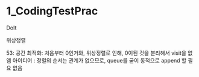 # 1_CodingTestPrac
DoIt

위상정렬

53: 
공간 최적화: 처음부터 0인거와, 위상정렬로 인해, 0이된 것을 분리해서 visit을 없앰
아이디어 : 정렬의 순서는 관계가 없으므로, queue를 굳이 동적으로 append 할 필요 없음
